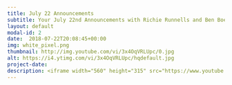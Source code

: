 ```yaml
---
title: July 22 Announcements
subtitle: Your July 22nd Announcements with Richie Runnells and Ben Boeck!
layout: default
modal-id: 2 
date:  2018-07-22T20:08:45+00:00
img: white_pixel.png
thumbnail: http://img.youtube.com/vi/3x4OqVRLUpc/0.jpg
alt: https://i4.ytimg.com/vi/3x4OqVRLUpc/hqdefault.jpg
project-date: 
description: <iframe width="560" height="315" src="https://www.youtube.com/embed/3x4OqVRLUpc" frameborder="0" allowfullscreen></iframe> 
---
```

